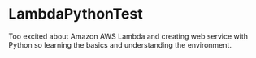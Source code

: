 # LambdaPythonTest
Too excited about Amazon AWS Lambda and creating web service with Python so learning the basics and understanding the environment.
